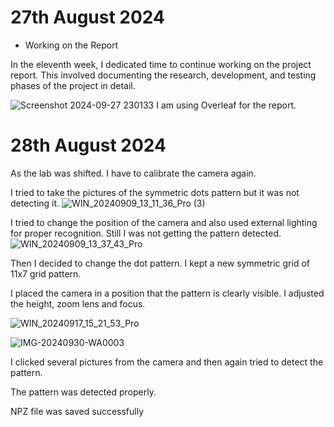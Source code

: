 # 27th August 2024
* Working on the Report 

In the eleventh week, I dedicated time to continue working on the project report. This involved documenting the research, development, and testing phases of the project in detail.

![Screenshot 2024-09-27 230133](https://github.com/user-attachments/assets/a06ec37f-30f9-4bb7-810e-2e09ed6025f1)
I am using Overleaf for the report.


# 28th August 2024
As the lab was shifted. I have to calibrate the camera again.



I tried to take the pictures of the symmetric dots pattern but it was not detecting it.
![WIN_20240909_13_11_36_Pro (3)](https://github.com/user-attachments/assets/015aad74-8acd-4b89-b8a0-561c43a9bae2)

I tried to change the position of the camera and also used external lighting for proper recognition. Still I was not getting the pattern detected.
![WIN_20240909_13_37_43_Pro](https://github.com/user-attachments/assets/3db2a44d-3179-4272-9b37-89c5b170c253)


Then I decided to change the dot pattern. I kept a new symmetric grid of 11x7 grid pattern. 


I placed the camera in a position that the pattern is clearly visible. I adjusted the height, zoom lens and focus.

![WIN_20240917_15_21_53_Pro](https://github.com/user-attachments/assets/8c55580d-1cfb-400e-9a49-8ebd1682d190)

![IMG-20240930-WA0003](https://github.com/user-attachments/assets/6a248dd1-c72d-4714-8835-4ddc773b02e7)



I clicked several pictures from the camera and then again tried to detect the pattern.


The pattern was detected properly.

NPZ file was saved successfully


